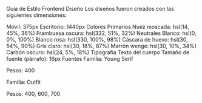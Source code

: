 Guía de Estilo Frontend
Diseño
Los diseños fueron creados con las siguientes dimensiones:

Móvil: 375px
Escritorio: 1440px
Colores
Primarios
Nuez moscada: hsl(14, 45%, 36%)
Frambuesa oscura: hsl(332, 51%, 32%)
Neutrales
Blanco: hsl(0, 0%, 100%)
Blanco rosa: hsl(330, 100%, 98%)
Cáscara de huevo: hsl(30, 54%, 90%)
Gris claro: hsl(30, 18%, 87%)
Marrón wenge: hsl(30, 10%, 34%)
Carbón oscuro: hsl(24, 5%, 18%)
Tipografía
Texto del cuerpo
Tamaño de fuente (párrafo): 16px
Fuentes
Familia: Young Serif

Pesos: 400

Familia: Outfit

Pesos: 400, 600, 700





